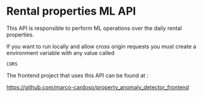 <h1>Rental properties ML API</h1>

This API is responsible to perform ML operations over the daily rental properties.

If you want to run locally and allow cross origin requests you must create a environment variable with any value called

    CORS
    
The frontend project that uses this API can be found at : 

https://github.com/marco-cardoso/property_anomaly_detector_frontend

